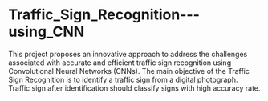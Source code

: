 # Traffic_Sign_Recognition---using_CNN
This project proposes an innovative approach to address the challenges associated with accurate and efficient traffic sign recognition using Convolutional Neural Networks (CNNs). The main objective of the Traffic Sign Recognition is to identify a traffic sign from a digital photograph. 
Traffic sign after identification should classify signs with high accuracy rate.
